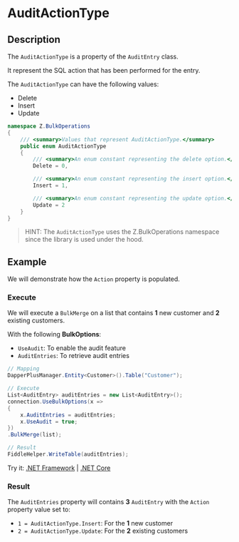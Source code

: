 # AuditActionType

## Description

The `AuditActionType` is a property of the `AuditEntry` class.

It represent the SQL action that has been performed for the entry.

The `AuditActionType` can have the following values:
- Delete
- Insert
- Update

```csharp
namespace Z.BulkOperations
{
    /// <summary>Values that represent AuditActionType.</summary>
    public enum AuditActionType
    {
        /// <summary>An enum constant representing the delete option.</summary>
        Delete = 0,

        /// <summary>An enum constant representing the insert option.</summary>
        Insert = 1,

        /// <summary>An enum constant representing the update option.</summary>
        Update = 2
    }
}
```

> HINT: The `AuditActionType` uses the Z.BulkOperations namespace since the library is used under the hood.

## Example

We will demonstrate how the `Action` property is populated.

### Execute
We will execute a `BulkMerge` on a list that contains **1** new customer and **2** existing customers.

With the following **BulkOptions**:
- `UseAudit`: To enable the audit feature
- `AuditEntries`: To retrieve audit entries

```csharp
// Mapping
DapperPlusManager.Entity<Customer>().Table("Customer");

// Execute
List<AuditEntry> auditEntries = new List<AuditEntry>(); 
connection.UseBulkOptions(x => 
{ 
	x.AuditEntries = auditEntries; 
	x.UseAudit = true;
})
.BulkMerge(list);

// Result
FiddleHelper.WriteTable(auditEntries);
```

Try it: [.NET Framework](https://dotnetfiddle.net/WTIe5L) | [.NET Core](https://dotnetfiddle.net/y4w1ZG)

### Result

The `AuditEntries` property will contains **3** `AuditEntry` with the `Action` property value set to:

- `1 = AuditActionType.Insert`: For the **1** new customer
- `2 = AuditActionType.Update`: For the **2** existing customers
